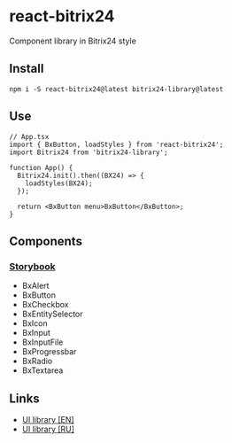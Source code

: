 # react-bitrix24

Component library in Bitrix24 style

## Install

```nodejs
npm i -S react-bitrix24@latest bitrix24-library@latest
```

## Use

```tsx
// App.tsx
import { BxButton, loadStyles } from 'react-bitrix24';
import Bitrix24 from 'bitrix24-library';

function App() {
  Bitrix24.init().then((BX24) => {
    loadStyles(BX24);
  });

  return <BxButton menu>BxButton</BxButton>;
}
```

## Components

### [Storybook](https://astrotrain55.github.io/ui-bitrix24/react)

- BxAlert
- BxButton
- BxCheckbox
- BxEntitySelector
- BxIcon
- BxInput
- BxInputFile
- BxProgressbar
- BxRadio
- BxTextarea

## Links

- [UI library [EN]](https://training.bitrix24.com/api_d7/bitrix/ui/index.php)
- [UI library [RU]](https://dev.1c-bitrix.ru/api_d7/bitrix/ui/index.php)
